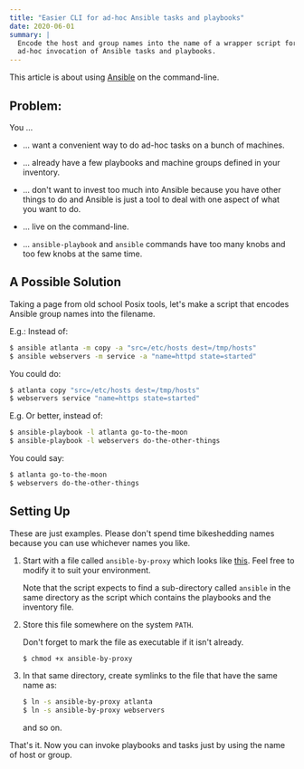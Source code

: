 ```yaml
---
title: "Easier CLI for ad-hoc Ansible tasks and playbooks"
date: 2020-06-01
summary: |
  Encode the host and group names into the name of a wrapper script for quick
  ad-hoc invocation of Ansible tasks and playbooks.
---
```

This article is about using [Ansible](https://ansible.com) on the command-line.

## Problem:

You ...

* ... want a convenient way to do ad-hoc tasks on a bunch of machines.

* ... already have a few playbooks and machine groups defined in your inventory.

* ... don't want to invest too much into Ansible because you have other things
  to do and Ansible is just a tool to deal with one aspect of what you want to
  do.

* ... live on the command-line.

* ... `ansible-playbook` and `ansible` commands have too many knobs and too few
  knobs at the same time.

## A Possible Solution

Taking a page from old school Posix tools, let's make a script that encodes
Ansible group names into the filename.

E.g.: Instead of:

```sh
$ ansible atlanta -m copy -a "src=/etc/hosts dest=/tmp/hosts"
$ ansible webservers -m service -a "name=httpd state=started"
```

You could do:

```sh
$ atlanta copy "src=/etc/hosts dest=/tmp/hosts"
$ webservers service "name=https state=started"
```

E.g. Or better, instead of:

```sh
$ ansible-playbook -l atlanta go-to-the-moon
$ ansible-playbook -l webservers do-the-other-things
```

You could say:

```sh
$ atlanta go-to-the-moon
$ webservers do-the-other-things
```

## Setting Up

These are just examples. Please don't spend time bikeshedding names because you
can use whichever names you like.

1. Start with a file called `ansible-by-proxy` which looks like
   [this](https://github.com/asankah/ansible-cli-sugar/blob/master/ansible-by-proxy).
   Feel free to modify it to suit your environment.

   Note that the script expects to find a sub-directory called `ansible` in the
   same directory as the script which contains the playbooks and the inventory
   file.

2. Store this file somewhere on the system `PATH`.

   Don't forget to mark the file as executable if it isn't already.

   ```sh
   $ chmod +x ansible-by-proxy
   ```

3. In that same directory, create symlinks to the file that have the same name
   as:

   ```sh
   $ ln -s ansible-by-proxy atlanta
   $ ln -s ansible-by-proxy webservers
   ```

   and so on.

That's it. Now you can invoke playbooks and tasks just by using the name of host
or group.


